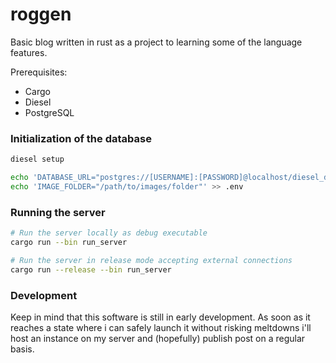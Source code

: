 # roggen

Basic blog written in rust as a project to learning some of the language
features. 

Prerequisites:
- Cargo
- Diesel
- PostgreSQL

### Initialization of the database

```bash
diesel setup

echo 'DATABASE_URL="postgres://[USERNAME]:[PASSWORD]@localhost/diesel_demo"' > .env
echo 'IMAGE_FOLDER="/path/to/images/folder"' >> .env
```

### Running the server

```bash
# Run the server locally as debug executable
cargo run --bin run_server

# Run the server in release mode accepting external connections
cargo run --release --bin run_server
```

### Development

Keep in mind that this software is still in early development. As soon
as it reaches a state where i can safely launch it without risking
meltdowns i'll host an instance on my server and (hopefully) publish
post on a regular basis.
